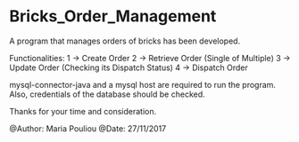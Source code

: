 # Bricks_Order_Management

A program that manages orders of bricks has been developed.
 
Functionalities:
                1 -> Create Order
                2 -> Retrieve Order (Single of Multiple)
                3 -> Update Order   (Checking its Dispatch Status)
                4 -> Dispatch Order


mysql-connector-java and a mysql host are required to run the program.
Also, credentials of the database should be checked.

Thanks for your time and consideration.

@Author: Maria Pouliou
@Date: 27/11/2017
